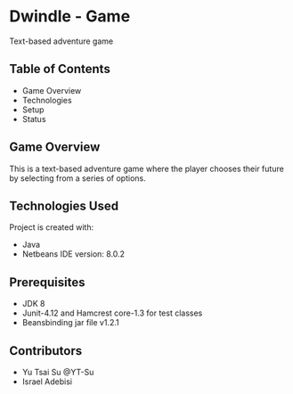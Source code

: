 # Dwindle - Game
Text-based adventure game

## Table of Contents
- Game Overview
- Technologies
- Setup
- Status

## Game Overview
This is a text-based adventure game where the player chooses their future by selecting from a series of options.

## Technologies Used
Project is created with:
- Java
- Netbeans IDE version: 8.0.2

## Prerequisites
- JDK 8 
- Junit-4.12 and Hamcrest core-1.3 for test classes
- Beansbinding jar file v1.2.1

## Contributors
- Yu Tsai Su @YT-Su
- Israel Adebisi
